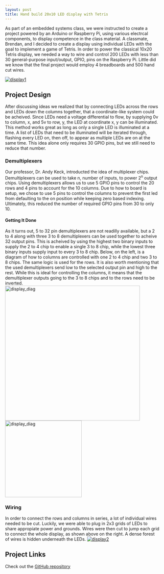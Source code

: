 ```yaml
---
layout: post
title: Hand build 20x10 LED display with Tetris
---
```


As part of an embedded systems class, we were instructed to create a project powered by an Arduino or Raspberry Pi, using various electrcal components, to display competence in the class material. A classmate, Brendan, and I decided to create a display using individual LEDs with the goal to implement a game of Tetris. In order to power the classical 10x20 Tetris display, we needed a way to wire and control 200 LEDs with less than 30 general-purpose input/output, GPIO, pins on the Raspberry Pi. Little did we know that the final project would employ 4 breadboards and 500 hand cut wires. 

<a target="_blank" href="https://danielfrentzel.github.io/static/display1.jpg">
    <img src="https://danielfrentzel.github.io/static/display1.jpg" alt="display1"> 
</a>

<h2>Project Design</h2>
After discussing ideas we realized that by connecting LEDs across the rows and LEDs down the columns together, that a coordinate-like system could be acheived. Since LEDs need a voltage differential to flow, by supplying 0v to column, x, and 5v to row, y, the LED at coordinate x, y can be illuminated. This method works great as long as only a single LED is illuminated at a time. A list of LEDs that need to be illuminated will be iterated through, flashing every LED on, then off, to appear as multiple LEDs are on at the same time. This idea alone only requires 30 GPIO pins, but we still need to reduce that number.

<h3>Demultiplexers</h3>
Our professor, Dr. Andy Keck, introducted the idea of multiplexer chips. Demultiplexers can be used to take n, number of inputs, to power 2<sup>n</sup> output chips. Using demultiplexers allows us to use 5 GPIO pins to control the 20 rows and 4 pins to account for the 10 columns. Due to how to board is setup, we chose to use 5 pins to control the columns to prevent the first led from defaulting to the on position while keeping zero based indexing. Ultimately, this reduced the number of required GPIO pins from 30 to only 10.

<h4>Getting It Done</h4>
As it turns out, 5 to 32 pin demultiplexers are not readilly available, but a 2 to 4 along with three 3 to 8 demultiplexers can be used together to acheive 32 output pins. This is acheived by using the highest two binary inputs to supply the 2 to 4 chip to enable a single 3 to 8 chip, while the lowest three binary inputs supply input to every 3 to 8 chip. Below, on the left, is a diagram of how to columns are controlled with one 2 to 4 chip and two 3 to 8 chips. The same logic is used for the rows. It is also worth mentioning that the used demultiplexers send low to the selected output pin and high to the rest. While this is ideal for controlling the columns, it means that the demultiplexer outputs going to the 3 to 8 chips and to the rows need to be inverted.

 <div class="row">
    <a target="_blank" href="https://danielfrentzel.github.io/static/selector_columns.png">
        <img src="https://danielfrentzel.github.io/static/selector_columns_crop.png" alt="display_diag" width="440">
    </a>
    <a target="_blank" href="https://danielfrentzel.github.io/static/display_diag.png">
        <img src="https://danielfrentzel.github.io/static/display_diag_crop.png" alt="display_diag" width="250">
    </a>
</div> 

<h3>Wiring</h3>
In order to connect the rows and columns in series, a lot of individual wires needed to be cut. Luckily, we were able to plug in 2x3 grids of LEDs to share appropiate power and grounds. Wires were then cut to jump each grid to connect the whole display, as shown above on the right. A dense forest of wires is hidden underneath the LEDs.

 <a target="_blank" href="https://danielfrentzel.github.io/static/display2.jpg">
    <img src="https://danielfrentzel.github.io/static/display2.jpg" alt="display2"> 
</a>




<h2>Project Links</h2>
<p>Check out the <a href="https://github.com/MystiriodisLykos/Ercinee" target="_blank">GitHub repository</a></p>
